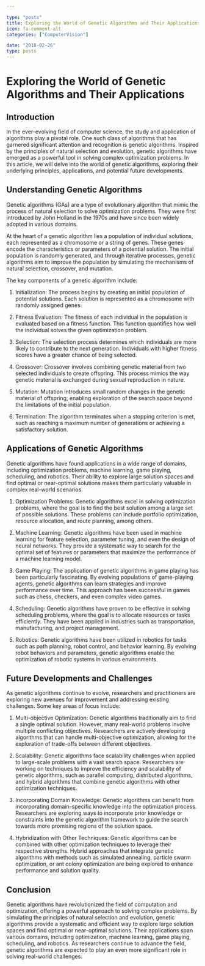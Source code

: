 ```yaml
---

type: "posts"
title: Exploring the World of Genetic Algorithms and Their Applications
icon: fa-comment-alt
categories: ["ComputerVision"]

date: "2018-02-26"
type: posts
---
```





# Exploring the World of Genetic Algorithms and Their Applications

## Introduction

In the ever-evolving field of computer science, the study and application of algorithms play a pivotal role. One such class of algorithms that has garnered significant attention and recognition is genetic algorithms. Inspired by the principles of natural selection and evolution, genetic algorithms have emerged as a powerful tool in solving complex optimization problems. In this article, we will delve into the world of genetic algorithms, exploring their underlying principles, applications, and potential future developments.

## Understanding Genetic Algorithms

Genetic algorithms (GAs) are a type of evolutionary algorithm that mimic the process of natural selection to solve optimization problems. They were first introduced by John Holland in the 1970s and have since been widely adopted in various domains.

At the heart of a genetic algorithm lies a population of individual solutions, each represented as a chromosome or a string of genes. These genes encode the characteristics or parameters of a potential solution. The initial population is randomly generated, and through iterative processes, genetic algorithms aim to improve the population by simulating the mechanisms of natural selection, crossover, and mutation.

The key components of a genetic algorithm include:

1. Initialization: The process begins by creating an initial population of potential solutions. Each solution is represented as a chromosome with randomly assigned genes.

2. Fitness Evaluation: The fitness of each individual in the population is evaluated based on a fitness function. This function quantifies how well the individual solves the given optimization problem.

3. Selection: The selection process determines which individuals are more likely to contribute to the next generation. Individuals with higher fitness scores have a greater chance of being selected.

4. Crossover: Crossover involves combining genetic material from two selected individuals to create offspring. This process mimics the way genetic material is exchanged during sexual reproduction in nature.

5. Mutation: Mutation introduces small random changes in the genetic material of offspring, enabling exploration of the search space beyond the limitations of the initial population.

6. Termination: The algorithm terminates when a stopping criterion is met, such as reaching a maximum number of generations or achieving a satisfactory solution.

## Applications of Genetic Algorithms

Genetic algorithms have found applications in a wide range of domains, including optimization problems, machine learning, game playing, scheduling, and robotics. Their ability to explore large solution spaces and find optimal or near-optimal solutions makes them particularly valuable in complex real-world scenarios.

1. Optimization Problems: Genetic algorithms excel in solving optimization problems, where the goal is to find the best solution among a large set of possible solutions. These problems can include portfolio optimization, resource allocation, and route planning, among others.

2. Machine Learning: Genetic algorithms have been used in machine learning for feature selection, parameter tuning, and even the design of neural networks. They provide a systematic way to search for the optimal set of features or parameters that maximize the performance of a machine learning model.

3. Game Playing: The application of genetic algorithms in game playing has been particularly fascinating. By evolving populations of game-playing agents, genetic algorithms can learn strategies and improve performance over time. This approach has been successful in games such as chess, checkers, and even complex video games.

4. Scheduling: Genetic algorithms have proven to be effective in solving scheduling problems, where the goal is to allocate resources or tasks efficiently. They have been applied in industries such as transportation, manufacturing, and project management.

5. Robotics: Genetic algorithms have been utilized in robotics for tasks such as path planning, robot control, and behavior learning. By evolving robot behaviors and parameters, genetic algorithms enable the optimization of robotic systems in various environments.

## Future Developments and Challenges

As genetic algorithms continue to evolve, researchers and practitioners are exploring new avenues for improvement and addressing existing challenges. Some key areas of focus include:

1. Multi-objective Optimization: Genetic algorithms traditionally aim to find a single optimal solution. However, many real-world problems involve multiple conflicting objectives. Researchers are actively developing algorithms that can handle multi-objective optimization, allowing for the exploration of trade-offs between different objectives.

2. Scalability: Genetic algorithms face scalability challenges when applied to large-scale problems with a vast search space. Researchers are working on techniques to improve the efficiency and scalability of genetic algorithms, such as parallel computing, distributed algorithms, and hybrid algorithms that combine genetic algorithms with other optimization techniques.

3. Incorporating Domain Knowledge: Genetic algorithms can benefit from incorporating domain-specific knowledge into the optimization process. Researchers are exploring ways to incorporate prior knowledge or constraints into the genetic algorithm framework to guide the search towards more promising regions of the solution space.

4. Hybridization with Other Techniques: Genetic algorithms can be combined with other optimization techniques to leverage their respective strengths. Hybrid approaches that integrate genetic algorithms with methods such as simulated annealing, particle swarm optimization, or ant colony optimization are being explored to enhance performance and solution quality.

## Conclusion

Genetic algorithms have revolutionized the field of computation and optimization, offering a powerful approach to solving complex problems. By simulating the principles of natural selection and evolution, genetic algorithms provide a systematic and efficient way to explore large solution spaces and find optimal or near-optimal solutions. Their applications span various domains, including optimization, machine learning, game playing, scheduling, and robotics. As researchers continue to advance the field, genetic algorithms are expected to play an even more significant role in solving real-world challenges.